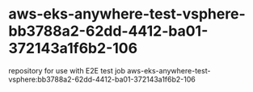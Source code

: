 # aws-eks-anywhere-test-vsphere-bb3788a2-62dd-4412-ba01-372143a1f6b2-106
repository for use with E2E test job aws-eks-anywhere-test-vsphere:bb3788a2-62dd-4412-ba01-372143a1f6b2-106
